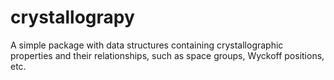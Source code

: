 # crystallograpy
A simple package with data structures containing crystallographic properties and their relationships, such as space groups, Wyckoff positions, etc.
